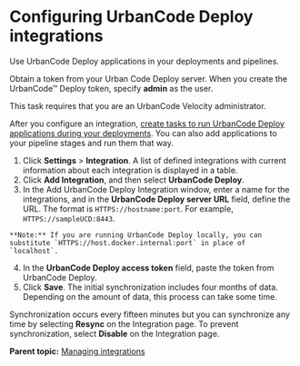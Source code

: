 # Configuring UrbanCode Deploy integrations

Use UrbanCode Deploy applications in your deployments and pipelines.

Obtain a token from your Urban Code Deploy server. When you create the UrbanCode™ Deploy token, specify **admin** as the user.

This task requires that you are an UrbanCode Velocity administrator.

After you configure an integration, [create tasks to run UrbanCode Deploy applications during your deployments](../../com.ibm.crelease.doc/topics/cr_taskType_UCD.md#). You can also add applications to your pipeline stages and run them that way.

1.   Click **Settings** \> **Integration**. A list of defined integrations with current information about each integration is displayed in a table.
2.   Click **Add Integration**, and then select **UrbanCode Deploy**. 
3.   In the Add UrbanCode Deploy Integration window, enter a name for the integrations, and in the **UrbanCode Deploy server URL** field, define the URL. The format is `HTTPS://hostname:port`. For example, `HTTPS://sampleUCD:8443`.

    **Note:** If you are running UrbanCode Deploy locally, you can substitute `HTTPS://host.docker.internal:port` in place of `localhost`.

4.   In the **UrbanCode Deploy access token** field, paste the token from UrbanCode Deploy. 
5.   Click **Save**. The initial synchronization includes four months of data. Depending on the amount of data, this process can take some time.

Synchronization occurs every fifteen minutes but you can synchronize any time by selecting **Resync** on the Integration page. To prevent synchronization, select **Disable** on the Integration page.

**Parent topic:** [Managing integrations](../topics/c_node_integrations.md)

